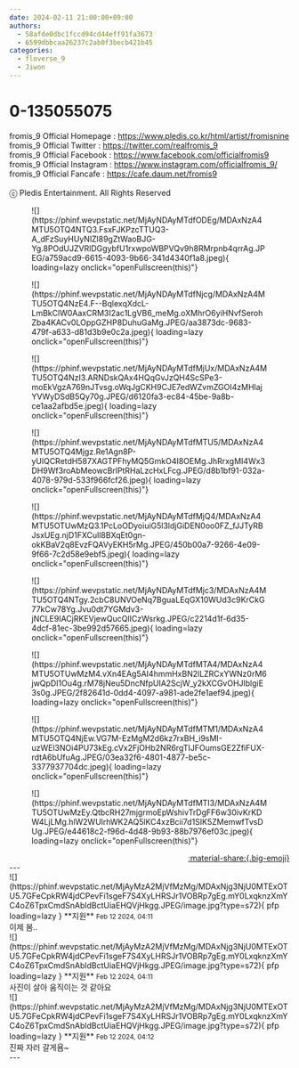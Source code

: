 ```yaml
---
date: 2024-02-11 21:00:00+09:00
authors:
  - 58afde0dbc1fccd94cd44eff91fa3673
  - 6599dbbcaa26237c2ab0f3becb421b45
categories:
  - floverse_9
  - Jiwon
---
```


# 0-135055075

<div class="post-container" markdown="1">
<div class="content-container md-sidebar__scrollwrap" markdown="1">

fromis_9 Official Homepage : <a href="https://www.pledis.co.kr/html/artist/fromisnine">https://www.pledis.co.kr/html/artist/fromisnine</a><br>fromis_9 Official Twitter : <a href="https://twitter.com/realfromis_9">https://twitter.com/realfromis_9</a><br>fromis_9 Official Facebook : <a href="https://www.facebook.com/officialfromis9">https://www.facebook.com/officialfromis9</a><br>fromis_9 Official Instagram : <a href="https://www.instagram.com/officialfromis_9/">https://www.instagram.com/officialfromis_9/</a><br>fromis_9 Official Fancafe : <a href="https://cafe.daum.net/fromis9">https://cafe.daum.net/fromis9</a><br><br>ⓒ Pledis Entertainment. All Rights Reserved
<figure markdown="1">
![](https://phinf.wevpstatic.net/MjAyNDAyMTdfODEg/MDAxNzA4MTU5OTQ4NTQ3.FsxFJKPzcTTUQ3-A_dFzSuyHUyNlZl89gZtWaoBJG-Yg.8POdUJZVRlDGgybfU1rxwpoWBPVQv9h8RMrpnb4qrrAg.JPEG/a759acd9-6615-4093-9b66-341d4340f1a8.jpeg){ loading=lazy onclick="openFullscreen(this)"}
</figure>
<figure markdown="1">
![](https://phinf.wevpstatic.net/MjAyNDAyMTdfNjcg/MDAxNzA4MTU5OTQ4NzE4.F--BqlexqXdcL-LmBkClW0AaxCRM3I2ac1LgVB6_meMg.oXMhrO6yiHNvfSerohZba4KACv0LOppGZHP8DuhuGaMg.JPEG/aa3873dc-9683-479f-a633-d81d3b9e0c2a.jpeg){ loading=lazy onclick="openFullscreen(this)"}
</figure>
<figure markdown="1">
![](https://phinf.wevpstatic.net/MjAyNDAyMTdfMjUx/MDAxNzA4MTU5OTQ4NzI3.ARNDskQAx4HQqGvJzQH4ScSPe3-moEkVgzA769nJTvsg.oWqJgCKH9CJE7edWZvmZGOI4zMHlajYVWyDSdB5Qy70g.JPEG/d6120fa3-ec84-45be-9a8b-ce1aa2afbd5e.jpeg){ loading=lazy onclick="openFullscreen(this)"}
</figure>
<figure markdown="1">
![](https://phinf.wevpstatic.net/MjAyNDAyMTdfMTU5/MDAxNzA4MTU5OTQ4Mjgz.Re1Agn8P-yUlQCRetdH587XAGTPFhyMQ5GmkO4I8OEMg.JhRrxgMI4Wx3DH9Wf3roAbMeowcBrlPtRHaLzcHxLFcg.JPEG/d8b1bf91-032a-4078-979d-533f966fcf26.jpeg){ loading=lazy onclick="openFullscreen(this)"}
</figure>
<figure markdown="1">
![](https://phinf.wevpstatic.net/MjAyNDAyMTdfMjQ4/MDAxNzA4MTU5OTUwMzQ3.1PcLoODyoiuiG5l3ldjGiDEN0oo0FZ_fJJTyRBJsxUEg.njD1FXCull8BXqEt0gn-okKBaV2q8EvzFQAVyEKH5rMg.JPEG/450b00a7-9266-4e09-9f66-7c2d58e9ebf5.jpeg){ loading=lazy onclick="openFullscreen(this)"}
</figure>
<figure markdown="1">
![](https://phinf.wevpstatic.net/MjAyNDAyMTdfMjc3/MDAxNzA4MTU5OTQ4NTgy.2cbC8UNVOeNq7BguaLEqGX10WUd3c9KrCkG77kCw78Yg.Jvu0dt7YGMdv3-jNCLE9IACjRKEVjewQucQlICzWsrkg.JPEG/c2214d1f-6d35-4dcf-81ec-3be992d57665.jpeg){ loading=lazy onclick="openFullscreen(this)"}
</figure>
<figure markdown="1">
![](https://phinf.wevpstatic.net/MjAyNDAyMTdfMTA4/MDAxNzA4MTU5OTUwMzM4.vXn4EAg5AI4hmmHxBN2lLZRCxYWNz0rM6jwQpDI1Ou4g.rM78jNeu5DncNfpUIA2ScjW_y2kXCGvOHJlblgiE3s0g.JPEG/2f82641d-0dd4-4097-a981-ade2fe1aef94.jpeg){ loading=lazy onclick="openFullscreen(this)"}
</figure>
<figure markdown="1">
![](https://phinf.wevpstatic.net/MjAyNDAyMTdfMTM1/MDAxNzA4MTU5OTQ4NjEw.VG7M-EzMgM2d6kz7rxBH_i9sMI-uzWEl3NOi4PU73kEg.cVx2FjOHb2NR6rgTIJFOumsGE2ZfiFUX-rdtA6bUfuAg.JPEG/03ea32f6-4801-4877-be5c-3377937704dc.jpeg){ loading=lazy onclick="openFullscreen(this)"}
</figure>
<figure markdown="1">
![](https://phinf.wevpstatic.net/MjAyNDAyMTdfMTI3/MDAxNzA4MTU5OTUwMzEy.QtbcRH27mjgrmoEpWshivTrDgFF6w30ivKrKDW4LjLMg.hlW2WUlrhWK2AQ5lKC4xzBcii7d1SIK5ZMemwfTvsDUg.JPEG/e44618c2-f96d-4d48-9b93-88b7976ef03c.jpeg){ loading=lazy onclick="openFullscreen(this)"}
</figure>
</div>
</div>

<div style="text-align: right;" markdown="1">
<a href="https://weverse.io/fromis9/media/0-135055075" style="text-align: right;">:material-share:{.big-emoji}</a>
</div>
---

<div class="comments-container md-sidebar__scrollwrap" markdown="1">
<div class="comment" markdown="1">
<div class='id-container' markdown="1">
![](https://phinf.wevpstatic.net/MjAyMzA2MjVfMzMg/MDAxNjg3NjU0MTExOTU5.7GFeCpkRW4jdCPevFi1sgeF7S4XyLHRSJr1VOBRp7gEg.mY0LxqknzXmYC4oZ6TpxCmdSnAbldBctUiaEHQVjHkgg.JPEG/image.jpg?type=s72){ pfp loading=lazy }
**<span class="artist">지원</span>** <small>Feb 12 2024, 04:11</small><br>
</div>
<div class='comment-body' markdown="1">
이제 봄..
</div>
</div>
<div class="comment" markdown="1">
<div class='id-container' markdown="1">
![](https://phinf.wevpstatic.net/MjAyMzA2MjVfMzMg/MDAxNjg3NjU0MTExOTU5.7GFeCpkRW4jdCPevFi1sgeF7S4XyLHRSJr1VOBRp7gEg.mY0LxqknzXmYC4oZ6TpxCmdSnAbldBctUiaEHQVjHkgg.JPEG/image.jpg?type=s72){ pfp loading=lazy }
**<span class="artist">지원</span>** <small>Feb 12 2024, 04:11</small><br>
</div>
<div class='comment-body' markdown="1">
사진이 살아 움직이는 것 같아요
</div>
</div>
<div class="comment" markdown="1">
<div class='id-container' markdown="1">
![](https://phinf.wevpstatic.net/MjAyMzA2MjVfMzMg/MDAxNjg3NjU0MTExOTU5.7GFeCpkRW4jdCPevFi1sgeF7S4XyLHRSJr1VOBRp7gEg.mY0LxqknzXmYC4oZ6TpxCmdSnAbldBctUiaEHQVjHkgg.JPEG/image.jpg?type=s72){ pfp loading=lazy }
**<span class="artist">지원</span>** <small>Feb 12 2024, 04:12</small><br>
</div>
<div class='comment-body' markdown="1">
진짜 자러 갈게욤~
</div>
</div>
</div>
---
